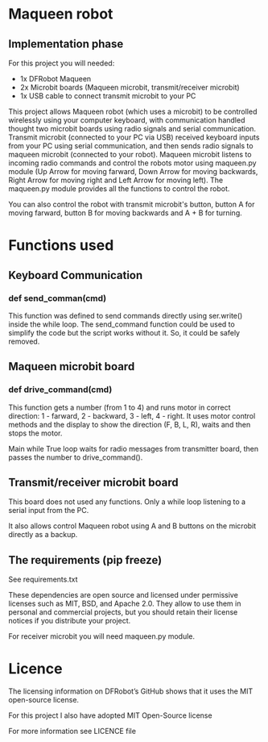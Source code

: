 # Maqueen robot
## Implementation phase

For this project you will needed:
* 1x DFRobot Maqueen
* 2x Microbit boards (Maqueen microbit, transmit/receiver microbit)
* 1x USB cable to connect transmit microbit to your PC

This project allows Maqueen robot (which uses a microbit) to be controlled wirelessly using your computer keyboard, with communication handled thought two microbit boards using radio signals and serial communication. Transmit microbit (connected to your PC via USB) received keyboard inputs from your PC using serial communication, and then sends radio signals to maqueen microbit (connected to your robot). Maqueen microbit listens to incoming radio commands and control the robots motor using maqueen.py module (Up Arrow for moving farward, Down Arrow for moving backwards, Right Arrow for moving right and Left Arrow for moving left). The maqueen.py module provides all the functions to control the robot. 

You can also control the robot with transmit microbit's button, button A for moving farward, button B for moving backwards and A + B for turning. 

# Functions used
## Keyboard Communication
### def send_comman(cmd) 
This function was defined to send commands directly using ser.write() inside the while loop. The send_command function could be used to simplify the code but the script works without it. So, it could be safely removed. 

## Maqueen microbit board
### def drive_command(cmd)
This function gets a number (from 1 to 4) and runs motor in correct direction: 1 - farward, 2 - backward, 3 - left, 4 - right. It uses motor control methods and the display to show the direction (F, B, L, R), waits and then stops the motor. 

Main while True loop waits for radio messages from transmitter board, then passes the number to drive_command().

## Transmit/receiver microbit board
This board does not used any functions. Only a while loop listening to a serial input from the PC.

It also allows control Maqueen robot using A and B buttons on the microbit directly as a backup. 

## The requirements (pip freeze)
See requirements.txt 

These dependencies are open source and licensed under permissive licenses such as MIT, BSD, and Apache 2.0. They allow to use them in personal and commercial projects, but you should retain their license notices if you distribute your project.

For receiver microbit you will need maqueen.py module.

# Licence
The licensing information on DFRobot’s GitHub shows that it uses the MIT open-source license.

For this project I also have adopted MIT Open-Source license

For more information see LICENCE file
